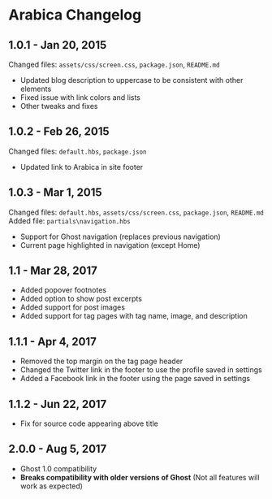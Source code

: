 # Arabica Changelog

## 1.0.1 - Jan 20, 2015
Changed files: `assets/css/screen.css`, `package.json`, `README.md`
- Updated blog description to uppercase to be consistent with other elements
- Fixed issue with link colors and lists
- Other tweaks and fixes

## 1.0.2 - Feb 26, 2015
Changed files: `default.hbs`, `package.json`
- Updated link to Arabica in site footer

## 1.0.3 - Mar 1, 2015
Changed files: `default.hbs`, `assets/css/screen.css`, `package.json`, `README.md`
Added file: `partials\navigation.hbs`
- Support for Ghost navigation (replaces previous navigation)
- Current page highlighted in navigation (except Home)

## 1.1 - Mar 28, 2017
- Added popover footnotes
- Added option to show post excerpts
- Added support for post images
- Added support for tag pages with tag name, image, and description

## 1.1.1 - Apr 4, 2017
- Removed the top margin on the tag page header
- Changed the Twitter link in the footer to use the profile saved in settings
- Added a Facebook link in the footer using the page saved in settings

## 1.1.2 - Jun 22, 2017
- Fix for source code appearing above title

## 2.0.0 - Aug 5, 2017
- Ghost 1.0 compatibility
- **Breaks compatibility with older versions of Ghost** (Not all features will work as expected)
